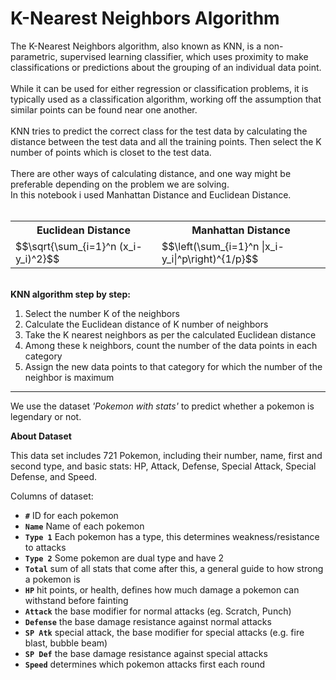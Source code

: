 # K-Nearest Neighbors Algorithm
The K-Nearest Neighbors algorithm, also known as KNN, is a non-parametric, supervised learning classifier, which uses proximity to make classifications or predictions about the grouping of an individual data point.<br><br> 
While it can be used for either regression or classification problems, it is typically used as a classification algorithm, working off the assumption that similar points can be found near one another.<br><br>
KNN tries to predict the correct class for the test data by calculating the distance between the test data and all the training points. Then select the K number of points which is closet to the test data.<br><br>
There are other ways of calculating distance, and one way might be preferable depending on the problem we are solving.<br>
In this notebook i used Manhattan Distance and Euclidean Distance.<br><br>

<table align="center">
<tr>
  <th>Euclidean Distance</th>
  <th>Manhattan Distance</th>
</tr>
<tr>
 <td>
  $$\sqrt{\sum_{i=1}^n (x_i-y_i)^2}$$    
 </td>
 <td>
  $$\left(\sum_{i=1}^n |x_i-y_i|^p\right)^{1/p}$$
 </td>
</tr>
</table>   

<br>**KNN algorithm step by step:**
<ol>
<li> Select the number K of the neighbors</li>
<li> Calculate the Euclidean distance of K number of neighbors</li>
<li> Take the K nearest neighbors as per the calculated Euclidean distance</li>
<li> Among these k neighbors, count the number of the data points in each category</li>
<li> Assign the new data points to that category for which the number of the neighbor is maximum</li>
</ol>

<hr>

We use the dataset *'Pokemon with stats'* to predict whether a pokemon is legendary or not.

**About Dataset**

This data set includes 721 Pokemon, including their number, name, first and second type, and basic stats: HP, Attack, Defense, Special Attack, Special Defense, and Speed.

Columns of dataset:
* **`#`** ID for each pokemon
* **`Name`** Name of each pokemon
* **`Type 1`** Each pokemon has a type, this determines weakness/resistance to attacks
* **`Type 2`** Some pokemon are dual type and have 2
* **`Total`** sum of all stats that come after this, a general guide to how strong a pokemon is
* **`HP`** hit points, or health, defines how much damage a pokemon can withstand before fainting
* **`Attack`** the base modifier for normal attacks (eg. Scratch, Punch)
* **`Defense`** the base damage resistance against normal attacks
* **`SP Atk`** special attack, the base modifier for special attacks (e.g. fire blast, bubble beam)
* **`SP Def`** the base damage resistance against special attacks
* **`Speed`** determines which pokemon attacks first each round
